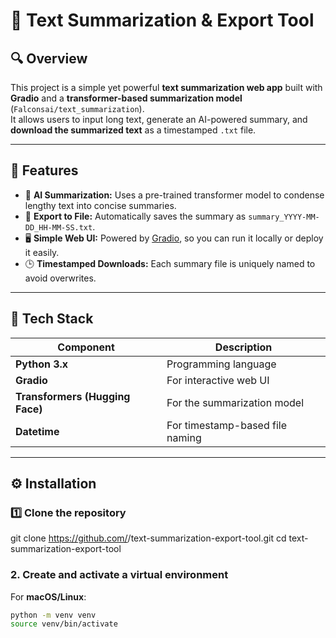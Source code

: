 # 🧠 Text Summarization & Export Tool

## 🔍 Overview
This project is a simple yet powerful **text summarization web app** built with **Gradio** and a **transformer-based summarization model** (`Falconsai/text_summarization`).  
It allows users to input long text, generate an AI-powered summary, and **download the summarized text** as a timestamped `.txt` file.

---

## 🚀 Features
- 🧩 **AI Summarization:** Uses a pre-trained transformer model to condense lengthy text into concise summaries.  
- 💾 **Export to File:** Automatically saves the summary as `summary_YYYY-MM-DD_HH-MM-SS.txt`.  
- 🖥️ **Simple Web UI:** Powered by [Gradio](https://www.gradio.app/), so you can run it locally or deploy it easily.  
- 🕒 **Timestamped Downloads:** Each summary file is uniquely named to avoid overwrites.  

---

## 🧰 Tech Stack
| Component | Description |
|------------|-------------|
| **Python 3.x** | Programming language |
| **Gradio** | For interactive web UI |
| **Transformers (Hugging Face)** | For the summarization model |
| **Datetime** | For timestamp-based file naming |

---

## ⚙️ Installation

### 1️⃣ Clone the repository

git clone https://github.com/<your-username>/text-summarization-export-tool.git
cd text-summarization-export-tool 

### 2. Create and activate a virtual environment

For **macOS/Linux**:
```bash
python -m venv venv
source venv/bin/activate
